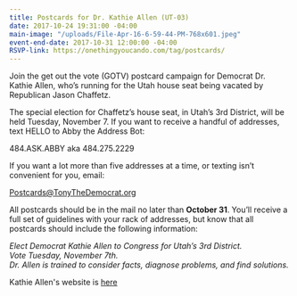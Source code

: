 ```yaml
---
title: Postcards for Dr. Kathie Allen (UT-03)
date: 2017-10-24 19:31:00 -04:00
main-image: "/uploads/File-Apr-16-6-59-44-PM-768x601.jpeg"
event-end-date: 2017-10-31 12:00:00 -04:00
RSVP-link: https://onethingyoucando.com/tag/postcards/
---
```


Join the get out the vote (GOTV) postcard campaign for Democrat Dr. Kathie Allen, who’s running for the Utah house seat being vacated by Republican Jason Chaffetz.

The special election for Chaffetz’s house seat, in Utah’s 3rd District, will be held Tuesday, November 7. If you want to receive a handful of addresses, text HELLO to Abby the Address Bot:

484\.ASK.ABBY aka 484.275.2229

If you want a lot more than five addresses at a time, or texting isn’t convenient for you, email:

Postcards@TonyTheDemocrat.org

All postcards should be in the mail no later than **October 31**. You’ll receive a full set of guidelines with your rack of addresses, but know that all postcards should include the following information:

*Elect Democrat Kathie Allen to Congress for Utah’s 3rd District.*<br>
*Vote Tuesday, November 7th.*<br>
*Dr. Allen is trained to consider facts, diagnose problems, and find solutions.*

Kathie Allen's website is [here](https://www.drkathieforcongress.com/)